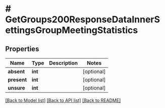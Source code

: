 # # GetGroups200ResponseDataInnerSettingsGroupMeetingStatistics

## Properties

Name | Type | Description | Notes
------------ | ------------- | ------------- | -------------
**absent** | **int** |  | [optional]
**present** | **int** |  | [optional]
**unsure** | **int** |  | [optional]

[[Back to Model list]](../../README.md#models) [[Back to API list]](../../README.md#endpoints) [[Back to README]](../../README.md)
